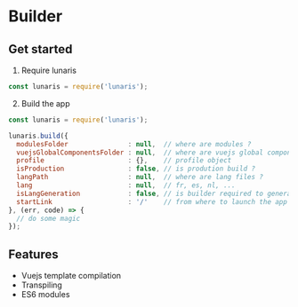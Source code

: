 # Builder

## Get started

1. Require lunaris

```js
const lunaris = require('lunaris');
```

2. Build the app

```js
const lunaris = require('lunaris');

lunaris.build({
  modulesFolder               : null,  // where are modules ?
  vuejsGlobalComponentsFolder : null,  // where are vuejs global components ?
  profile                     : {},    // profile object
  isProduction                : false, // is prodution build ?
  langPath                    : null,  // where are lang files ?
  lang                        : null,  // fr, es, nl, ...
  isLangGeneration            : false, // is builder required to generate lang file
  startLink                   : '/'    // from where to launch the app
}, (err, code) => {
  // do some magic
});
```

## Features

 - Vuejs template compilation
 - Transpiling
 - ES6 modules
